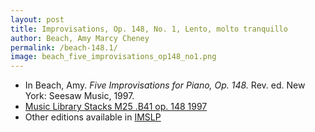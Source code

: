 ```yaml
---
layout: post
title: Improvisations, Op. 148, No. 1, Lento, molto tranquillo
author: Beach, Amy Marcy Cheney
permalink: /beach-148.1/
image: beach_five_improvisations_op148_no1.png  
---
```


- In Beach, Amy. *Five Improvisations for Piano, Op. 148.* Rev. ed. New York: Seesaw Music, 1997.
- <a href="https://tufts-primo.hosted.exlibrisgroup.com/permalink/f/bnf7qa/01TUN_ALMA21103597280003851">Music Library Stacks M25 .B41 op. 148 1997</a>
- Other editions available in <a href="https://imslp.org/wiki/5_Improvisations%2C_Op.148_(Beach%2C_Amy_Marcy)" target="_blank">IMSLP</a>
